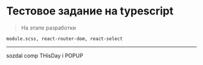 # Тестовое задание на typescript

> На этапе разработки

```
module.scss, react-router-dom, react-select
```

---

sozdal comp THisDay i POPUP
